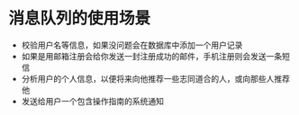 # 消息队列的使用场景
- 校验用户名等信息，如果没问题会在数据库中添加一个用户记录
- 如果是用邮箱注册会给你发送一封注册成功的邮件，手机注册则会发送一条短信
- 分析用户的个人信息，以便将来向他推荐一些志同道合的人，或向那些人推荐他
- 发送给用户一个包含操作指南的系统通知